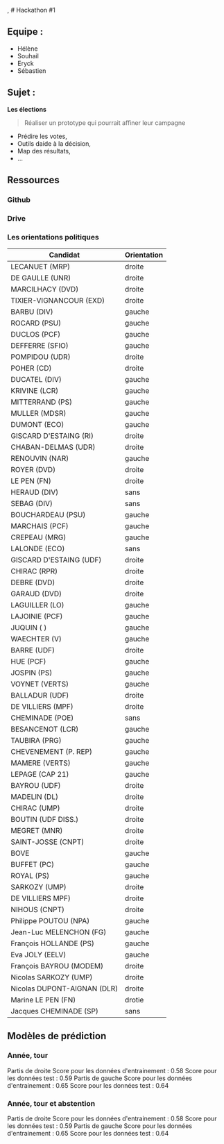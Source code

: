 , # Hackathon #1

## Equipe :
- Hélène
- Souhail
- Eryck
- Sébastien

## Sujet :

**Les élections**
> Réaliser un prototype qui pourrait affiner leur campagne
- Prédire les votes,
- Outils daide à la décision,
- Map des résultats,
- ...

## Ressources
### Github

### Drive


### Les orientations politiques

| Candidat                    	| Orientation 	|
|-----------------------------	|-------------	|
| LECANUET (MRP)              	| droite      	|
| DE GAULLE (UNR)             	| droite      	|
| MARCILHACY (DVD)            	| droite      	|
| TIXIER-VIGNANCOUR (EXD)     	| droite      	|
| BARBU (DIV)                 	| gauche      	|
| ROCARD (PSU)                	| gauche      	|
| DUCLOS (PCF)                	| gauche      	|
| DEFFERRE (SFIO)             	| gauche      	|
| POMPIDOU (UDR)              	| droite      	|
| POHER (CD)                  	| droite      	|
| DUCATEL (DIV)               	| gauche      	|
| KRIVINE (LCR)               	| gauche      	|
| MITTERRAND (PS)             	| gauche      	|
| MULLER (MDSR)               	| gauche      	|
| DUMONT (ECO)                	| gauche      	|
| GISCARD D'ESTAING (RI)      	| droite      	|
| CHABAN-DELMAS (UDR)         	| droite      	|
| RENOUVIN (NAR)              	| gauche      	|
| ROYER (DVD)                 	| droite      	|
| LE PEN (FN)                 	| droite      	|
| HERAUD (DIV)                	| sans        	|
| SEBAG (DIV)                 	| sans        	|
| BOUCHARDEAU (PSU)           	| gauche      	|
| MARCHAIS (PCF)              	| gauche      	|
| CREPEAU (MRG)               	| gauche      	|
| LALONDE (ECO)               	| sans        	|
| GISCARD D'ESTAING (UDF)     	| droite      	|
| CHIRAC (RPR)                	| droite      	|
| DEBRE (DVD)                 	| droite      	|
| GARAUD (DVD)                	| droite      	|
| LAGUILLER (LO)              	| gauche      	|
| LAJOINIE (PCF)              	| gauche      	|
| JUQUIN ( )                  	| gauche      	|
| WAECHTER (V)                	| gauche      	|
| BARRE (UDF)                 	| droite      	|
| HUE (PCF)                   	| gauche      	|
| JOSPIN (PS)                 	| gauche      	|
| VOYNET (VERTS)              	| gauche      	|
| BALLADUR (UDF)              	| droite      	|
| DE VILLIERS (MPF)           	| droite      	|
| CHEMINADE (POE)             	| sans        	|
| BESANCENOT (LCR)            	| gauche      	|
| TAUBIRA (PRG)               	| gauche      	|
| CHEVENEMENT (P. REP)        	| gauche      	|
| MAMERE (VERTS)              	| gauche      	|
| LEPAGE (CAP 21)             	| gauche      	|
| BAYROU (UDF)                	| droite      	|
| MADELIN (DL)                	| droite      	|
| CHIRAC (UMP)                	| droite      	|
| BOUTIN (UDF DISS.)          	| droite      	|
| MEGRET (MNR)                	| droite      	|
| SAINT-JOSSE (CNPT)          	| droite      	|
| BOVE                        	| gauche      	|
| BUFFET (PC)                 	| gauche      	|
| ROYAL (PS)                  	| gauche      	|
| SARKOZY (UMP)               	| droite      	|
| DE VILLIERS MPF)            	| droite      	|
| NIHOUS (CNPT)               	| droite      	|
| Philippe POUTOU (NPA)       	| gauche      	|
| Jean-Luc MELENCHON (FG)     	| gauche      	|
| François HOLLANDE (PS)      	| gauche      	|
| Eva JOLY (EELV)             	| gauche      	|
| François BAYROU (MODEM)     	| droite      	|
| Nicolas SARKOZY (UMP)       	| droite      	|
| Nicolas DUPONT-AIGNAN (DLR) 	| droite      	|
| Marine LE PEN (FN)          	| drotie      	|
| Jacques CHEMINADE (SP)      	| sans        	|

## Modèles de prédiction
### Année, tour
Partis de droite
Score pour les données d'entrainement : 0.58
Score pour les données test : 0.59
Partis de gauche
Score pour les données d'entrainement : 0.65
Score pour les données test : 0.64
### Année, tour et abstention
Partis de droite
Score pour les données d'entrainement : 0.58
Score pour les données test : 0.59
Partis de gauche
Score pour les données d'entrainement : 0.65
Score pour les données test : 0.64
